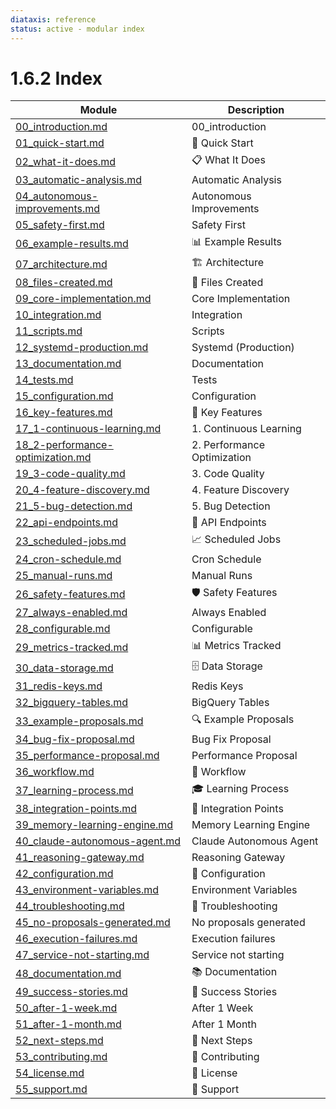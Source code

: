```yaml
---
diataxis: reference
status: active - modular index
---
```


# 1.6.2 Index

| Module | Description |
|--------|-------------|
| [00_introduction.md](00_introduction.md) | 00_introduction |
| [01_quick-start.md](01_quick-start.md) | 🚀 Quick Start |
| [02_what-it-does.md](02_what-it-does.md) | 📋 What It Does |
| [03_automatic-analysis.md](03_automatic-analysis.md) | Automatic Analysis |
| [04_autonomous-improvements.md](04_autonomous-improvements.md) | Autonomous Improvements |
| [05_safety-first.md](05_safety-first.md) | Safety First |
| [06_example-results.md](06_example-results.md) | 📊 Example Results |
| [07_architecture.md](07_architecture.md) | 🏗️ Architecture |
| [08_files-created.md](08_files-created.md) | 📂 Files Created |
| [09_core-implementation.md](09_core-implementation.md) | Core Implementation |
| [10_integration.md](10_integration.md) | Integration |
| [11_scripts.md](11_scripts.md) | Scripts |
| [12_systemd-production.md](12_systemd-production.md) | Systemd (Production) |
| [13_documentation.md](13_documentation.md) | Documentation |
| [14_tests.md](14_tests.md) | Tests |
| [15_configuration.md](15_configuration.md) | Configuration |
| [16_key-features.md](16_key-features.md) | 🎯 Key Features |
| [17_1-continuous-learning.md](17_1-continuous-learning.md) | 1. Continuous Learning |
| [18_2-performance-optimization.md](18_2-performance-optimization.md) | 2. Performance Optimization |
| [19_3-code-quality.md](19_3-code-quality.md) | 3. Code Quality |
| [20_4-feature-discovery.md](20_4-feature-discovery.md) | 4. Feature Discovery |
| [21_5-bug-detection.md](21_5-bug-detection.md) | 5. Bug Detection |
| [22_api-endpoints.md](22_api-endpoints.md) | 🔧 API Endpoints |
| [23_scheduled-jobs.md](23_scheduled-jobs.md) | 📈 Scheduled Jobs |
| [24_cron-schedule.md](24_cron-schedule.md) | Cron Schedule |
| [25_manual-runs.md](25_manual-runs.md) | Manual Runs |
| [26_safety-features.md](26_safety-features.md) | 🛡️ Safety Features |
| [27_always-enabled.md](27_always-enabled.md) | Always Enabled |
| [28_configurable.md](28_configurable.md) | Configurable |
| [29_metrics-tracked.md](29_metrics-tracked.md) | 📊 Metrics Tracked |
| [30_data-storage.md](30_data-storage.md) | 🗄️ Data Storage |
| [31_redis-keys.md](31_redis-keys.md) | Redis Keys |
| [32_bigquery-tables.md](32_bigquery-tables.md) | BigQuery Tables |
| [33_example-proposals.md](33_example-proposals.md) | 🔍 Example Proposals |
| [34_bug-fix-proposal.md](34_bug-fix-proposal.md) | Bug Fix Proposal |
| [35_performance-proposal.md](35_performance-proposal.md) | Performance Proposal |
| [36_workflow.md](36_workflow.md) | 🚦 Workflow |
| [37_learning-process.md](37_learning-process.md) | 🎓 Learning Process |
| [38_integration-points.md](38_integration-points.md) | 🔗 Integration Points |
| [39_memory-learning-engine.md](39_memory-learning-engine.md) | Memory Learning Engine |
| [40_claude-autonomous-agent.md](40_claude-autonomous-agent.md) | Claude Autonomous Agent |
| [41_reasoning-gateway.md](41_reasoning-gateway.md) | Reasoning Gateway |
| [42_configuration.md](42_configuration.md) | 📝 Configuration |
| [43_environment-variables.md](43_environment-variables.md) | Environment Variables |
| [44_troubleshooting.md](44_troubleshooting.md) | 🐛 Troubleshooting |
| [45_no-proposals-generated.md](45_no-proposals-generated.md) | No proposals generated |
| [46_execution-failures.md](46_execution-failures.md) | Execution failures |
| [47_service-not-starting.md](47_service-not-starting.md) | Service not starting |
| [48_documentation.md](48_documentation.md) | 📚 Documentation |
| [49_success-stories.md](49_success-stories.md) | 🎉 Success Stories |
| [50_after-1-week.md](50_after-1-week.md) | After 1 Week |
| [51_after-1-month.md](51_after-1-month.md) | After 1 Month |
| [52_next-steps.md](52_next-steps.md) | 🚀 Next Steps |
| [53_contributing.md](53_contributing.md) | 🤝 Contributing |
| [54_license.md](54_license.md) | 📄 License |
| [55_support.md](55_support.md) | 💬 Support |
